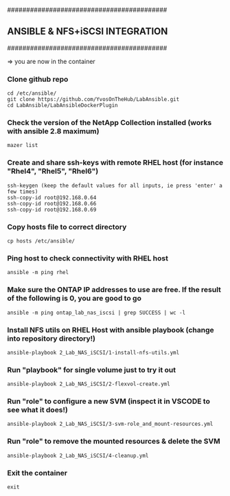 ##########################################
## ANSIBLE & NFS+iSCSI INTEGRATION
##########################################

=>  you are now in the container

### Clone github repo
    cd /etc/ansible/ 
    git clone https://github.com/YvosOnTheHub/LabAnsible.git 
    cd LabAnsible/LabAnsibleDockerPlugin

### Check the version of the NetApp Collection installed (works with ansible 2.8 maximum)
    mazer list

### Create and share ssh-keys with remote RHEL host (for instance "Rhel4", "Rhel5", "Rhel6")
    ssh-keygen (keep the default values for all inputs, ie press 'enter' a few times)
    ssh-copy-id root@192.168.0.64
    ssh-copy-id root@192.168.0.66
    ssh-copy-id root@192.168.0.69

### Copy hosts file to correct directory
    cp hosts /etc/ansible/

### Ping host to check connectivity with RHEL host 
    ansible -m ping rhel

### Make sure the ONTAP IP addresses to use are free. If the result of the following is 0, you are good to go
    ansible -m ping ontap_lab_nas_iscsi | grep SUCCESS | wc -l

### Install NFS utils on RHEL Host with ansible playbook  (change into repository directory!)
    ansible-playbook 2_Lab_NAS_iSCSI/1-install-nfs-utils.yml

### Run "playbook" for single volume just to try it out
    ansible-playbook 2_Lab_NAS_iSCSI/2-flexvol-create.yml

### Run "role" to configure a new SVM (inspect it in VSCODE to see what it does!)
    ansible-playbook 2_Lab_NAS_iSCSI/3-svm-role_and_mount-resources.yml 

### Run "role" to remove the mounted resources & delete the SVM
    ansible-playbook 2_Lab_NAS_iSCSI/4-cleanup.yml 

### Exit the container
    exit

